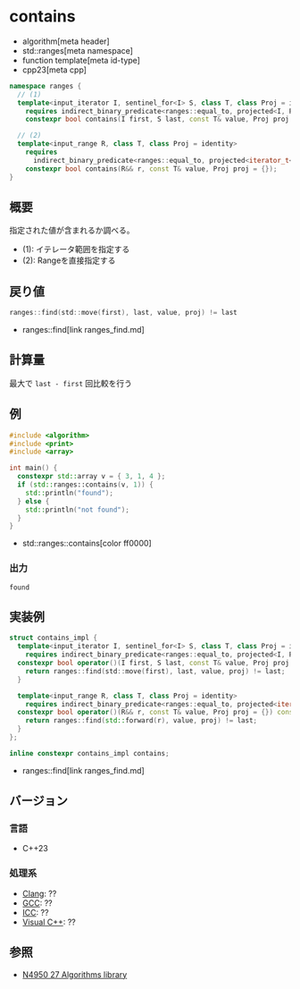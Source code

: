 # contains
* algorithm[meta header]
* std::ranges[meta namespace]
* function template[meta id-type]
* cpp23[meta cpp]

```cpp
namespace ranges {
  // (1)
  template<input_iterator I, sentinel_for<I> S, class T, class Proj = identity>
    requires indirect_binary_predicate<ranges::equal_to, projected<I, Proj>, const T*>
    constexpr bool contains(I first, S last, const T& value, Proj proj = {});

  // (2)
  template<input_range R, class T, class Proj = identity>
    requires
      indirect_binary_predicate<ranges::equal_to, projected<iterator_t<R>, Proj>, const T*>
    constexpr bool contains(R&& r, const T& value, Proj proj = {});
}
```

## 概要
指定された値が含まれるか調べる。

- (1): イテレータ範囲を指定する
- (2): Rangeを直接指定する

## 戻り値
```cpp
ranges​::​find(std​::​move(first), last, value, proj) != last
```
* ranges​::​find[link ranges_find.md]

## 計算量
最大で `last - first` 回比較を行う


## 例
```cpp example
#include <algorithm>
#include <print>
#include <array>

int main() {
  constexpr std::array v = { 3, 1, 4 };
  if (std::ranges::contains(v, 1)) {
    std::println("found");
  } else {
    std::println("not found");
  }
}
```
* std::ranges::contains[color ff0000]

### 出力
```
found
```


## 実装例
```cpp
struct contains_impl {
  template<input_iterator I, sentinel_for<I> S, class T, class Proj = identity>
    requires indirect_binary_predicate<ranges::equal_to, projected<I, Proj>, const T*>
  constexpr bool operator()(I first, S last, const T& value, Proj proj = {}) const {
    return ranges​::​find(std​::​move(first), last, value, proj) != last;
  }

  template<input_range R, class T, class Proj = identity>
    requires indirect_binary_predicate<ranges::equal_to, projected<iterator_t<R>, Proj>, const T*>
  constexpr bool operator()(R&& r, const T& value, Proj proj = {}) const {
    return ranges​::​find(std::forward(r), value, proj) != last;
  }
};

inline constexpr contains_impl contains;
```
* ranges​::​find[link ranges_find.md]

## バージョン
### 言語
- C++23

### 処理系
- [Clang](/implementation.md#clang): ??
- [GCC](/implementation.md#gcc): ??
- [ICC](/implementation.md#icc): ??
- [Visual C++](/implementation.md#visual_cpp): ??

## 参照
- [N4950 27 Algorithms library](https://timsong-cpp.github.io/cppwp/n4950/algorithms)
